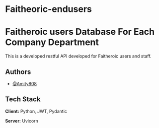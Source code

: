 # Faitheoric-endusers


# Faitheroic users Database For Each Company Department

This is a developed restful API developed for Faitheroic users and staff.
## Authors

- [@Amity808](https://www.github.com/Amity808)


## Tech Stack

**Client:** Python, JWT, Pydantic

**Server:** Uvicorn

